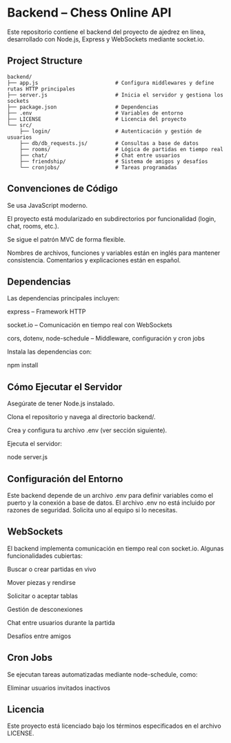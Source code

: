 # Backend – Chess Online API
Este repositorio contiene el backend del proyecto de ajedrez en línea, desarrollado con Node.js, Express y WebSockets mediante socket.io.

## Project Structure

```text
backend/
├── app.js                         # Configura middlewares y define rutas HTTP principales
├── server.js                      # Inicia el servidor y gestiona los sockets
├── package.json                   # Dependencias 
├── .env                           # Variables de entorno 
├── LICENSE                        # Licencia del proyecto
└── src/
    ├── login/                     # Autenticación y gestión de usuarios
    ├── db/db_requests.js/         # Consultas a base de datos 
    ├── rooms/                     # Lógica de partidas en tiempo real 
    ├── chat/                      # Chat entre usuarios
    ├── friendship/                # Sistema de amigos y desafíos
    └── cronjobs/                  # Tareas programadas
```
## Convenciones de Código
Se usa JavaScript moderno.

El proyecto está modularizado en subdirectorios por funcionalidad (login, chat, rooms, etc.).

Se sigue el patrón MVC de forma flexible.

Nombres de archivos, funciones y variables están en inglés para mantener consistencia.
Comentarios y explicaciones están en español.

## Dependencias
Las dependencias principales incluyen:

express – Framework HTTP

socket.io – Comunicación en tiempo real con WebSockets

cors, dotenv, node-schedule – Middleware, configuración y cron jobs

Instala las dependencias con:

npm install

## Cómo Ejecutar el Servidor
Asegúrate de tener Node.js instalado.

Clona el repositorio y navega al directorio backend/.

Crea y configura tu archivo .env (ver sección siguiente).

Ejecuta el servidor:

node server.js

## Configuración del Entorno
Este backend depende de un archivo .env para definir variables como el puerto y la conexión a base de datos. 
El archivo .env no está incluido por razones de seguridad. Solicita uno al equipo si lo necesitas.

## WebSockets
El backend implementa comunicación en tiempo real con socket.io. Algunas funcionalidades cubiertas:

Buscar o crear partidas en vivo

Mover piezas y rendirse

Solicitar o aceptar tablas

Gestión de desconexiones

Chat entre usuarios durante la partida

Desafíos entre amigos

## Cron Jobs
Se ejecutan tareas automatizadas mediante node-schedule, como:

Eliminar usuarios invitados inactivos

## Licencia
Este proyecto está licenciado bajo los términos especificados en el archivo LICENSE.

